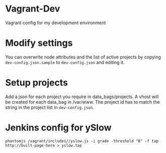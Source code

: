 Vagrant-Dev
===========

Vagrant config for my development environment

# Modify settings

You can overwrite node attributes and the list of active projects by copying `dev-config.json.sample` to `dev-config.json` and editing it.

# Setup projects

Add a json for each project you require in data_bags/projects.
A vhost will be created for each data_bag in /var/www.
The project id has to match the string in the project list in `dev-config.json`.

# Jenkins config for ySlow

    phantomjs /vagrant/includes//yslow.js -i grade -threshold "B" -f tap http://built-page-here > yslow.tap
